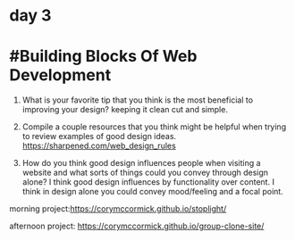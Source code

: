 # day 3

# #Building Blocks Of Web Development 

1. What is your favorite tip that you think is the most beneficial to improving your design?
keeping it clean cut and simple. 

2. Compile a couple resources that you think might be helpful when trying to review examples of good design ideas.
https://sharpened.com/web_design_rules

3. How do you think good design influences people when visiting a website and what sorts of things could you convey through design alone?
I think good design influences by functionality over content. I think in design alone you could convey mood/feeling and a focal point.

morning project:https://corymccormick.github.io/stoplight/

afternoon project: https://corymccormick.github.io/group-clone-site/